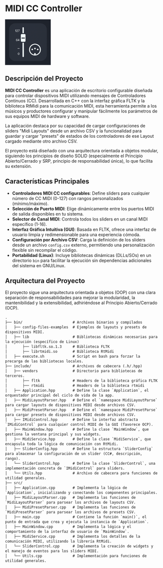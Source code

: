 # MIDI CC Controller

<img src="mcc-logo.png" alt="Logo MIDI CC Controller" width="150" />

## Descripción del Proyecto

**MIDI CC Controller** es una aplicación de escritorio configurable diseñada para controlar dispositivos MIDI utilizando mensajes de Controladores Continuos (CC). Desarrollada en C++ con la interfaz gráfica FLTK y la biblioteca RtMidi para la comunicación MIDI, esta herramienta permite a los músicos y productores configurar y manipular fácilmente los parámetros de sus equipos MIDI de hardware y software.

La aplicación destaca por su capacidad de cargar configuraciones de sliders "Midi Layouts" desde un archivo CSV y la funcionalidad para guardar y cargar "presets" de estados de los controladores de ese Layout cargado mediante otro archivo CSV.

El proyecto está diseñado con una arquitectura orientada a objetos modular, siguiendo los principios de diseño SOLID (especialmente el Principio Abierto/Cerrado y SRP, principio de responsabilidad única), lo que facilita su extensión.

## Características Principales

* **Controladores MIDI CC configurables**: Define sliders para cualquier número de CC MIDI (0-127) con rangos personalizados (mínimo/máximo).
* **Selección de Puerto MIDI**: Elige dinámicamente entre los puertos MIDI de salida disponibles en tu sistema.
* **Selector de Canal MIDI**: Controla todos los sliders en un canal MIDI específico (1-16).
* **Interfaz Gráfica Intuitiva (GUI)**: Basada en FLTK, ofrece una interfaz de usuario limpia y redimensionable para una experiencia cómoda.
* **Configuración por Archivo CSV**: Carga la definición de los sliders desde un archivo `config.csv` externo, permitiendo una personalización flexible sin recompilar el código.
* **Portabilidad (Linux)**: Incluye bibliotecas dinámicas (DLLs/SOs) en un directorio `bin` para facilitar la ejecución sin dependencias adicionales del sistema en GNU/Linux.

## Arquitectura del Proyecto

El proyecto sigue una arquitectura orientada a objetos (OOP) con una clara separación de responsabilidades para mejorar la modularidad, la mantenibilidad y la extensibilidad, adhiriéndose al Principio Abierto/Cerrado (OCP).

```text
.
├── bin/                       # Archivos binarios y compilados
│   ├── config-files-examples  # Ejemplos de layouts y presets de dispositivos MIDI.
│   ├── lib                    # Bibliotecas dinámicas necesarias para la ejecución (específico de Linux)
│       ├── libfltk.so.1.3     # Biblioteca FLTK
│       ├── librtmidi.so       # Biblioteca RtMidi
│   ├── execute.sh             # Script en bash para forzar la precarga de las bibliotecas locales. 
├── include/                   # Archivos de cabecera (.h/.hpp)
│   ├── vendors                # Directorio para bibliotecas de terceros.
│       ├── fltk               # Headers de la biblioteca gráfica FLTK
│       ├── rtmidi             # Headers de la biblioteca rtmidi
│   ├── Application.hpp        # Define la clase `Application`, el orquestador principal del ciclo de vida de la app.          
│   ├── MidiLayoutParser.hpp   # Define el `namespace MidiLayoutParse` para cargar layouts de dispositivos MIDI desde archivos CSV.
│   ├── MidiPresetParser.hpp   # Define el `namespace MidiPresetParse` para cargar presets de dispositivos MIDI desde archivos CSV.
│   ├── IMidiControl.hpp       # Define la interfaz abstracta `IMidiControl` para cualquier control MIDI de la GUI (favorece OCP).
│   ├── MainWindow.hpp         # Define la clase `MainWindow`, que gestiona la ventana principal y sus widgets.
│   ├── MidiService.hpp        # Define la clase `MidiService`, que encapsula toda la lógica de comunicación con RtMidi.
│   ├── SliderConfig.hpp       # Define la estructura `SliderConfig` para almacenar la configuración de un slider (CC#, descripción, rango). 
│   └── SliderControl.hpp      # Define la clase `SliderControl`, una implementación concreta de `IMidiControl` para sliders.
│   └── Utils.hpp              # Archivo de cabecera para funciones de utilidad generales.
├── src/
│   ├── Application.cpp        # Implementa la lógica de `Application`, inicializando y conectando los componentes principales.  
│   ├── MidiLayoutParser.cpp   # Implementa las funciones de `MidiLayoutParser` para parsear los archivos de layouts CSV.      
│   ├── MidiPresetParser.cpp   # Implementa las funciones de `MidiPresetParser` para parsear los archivos de presets CSV.      
│   ├── main.cpp               # Contiene la función `main()`, el punto de entrada que crea y ejecuta la instancia de `Application`.
│   ├── MainWindow.cpp         # Implementa la lógica y el comportamiento de la interfaz de usuario de `MainWindow`.                 
│   ├── MidiService.cpp        # Implementa los detalles de la comunicación MIDI, utilizando la librería RtMidi.   
│   └── SliderControl.cpp      # Implementa la creación de widgets y el manejo de eventos para los sliders MIDI.
│   └── Utils.cpp              # Implementación para funciones de utilidad generales.
```





  
